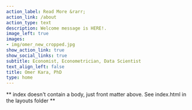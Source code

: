```yaml
---
action_label: Read More &rarr;
action_link: /about
action_type: text
description: Welcome message is HERE!.
image_left: true
images:
- img/omer_new_cropped.jpg
show_action_link: true
show_social_links: true
subtitle: Economist, Econometrician, Data Scientist
text_align_left: false
title: Omer Kara, PhD
type: home
---
```


** index doesn't contain a body, just front matter above.
See index.html in the layouts folder **
